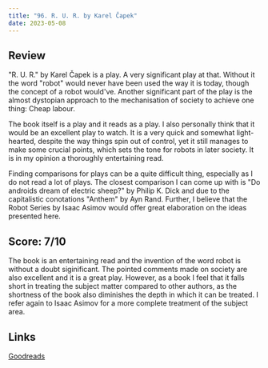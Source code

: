 ```yaml
---
title: "96. R. U. R. by Karel Čapek"
date: 2023-05-08
---
```

## Review
"R. U. R." by Karel Čapek is a play. A very significant play at that. Without it the word "robot" would never have been used the way it is today, though the concept of a robot would've. Another significant part of the play is the almost dystopian approach to the mechanisation of society to achieve one thing: Cheap labour.

The book itself is a play and it reads as a play. I also personally think that it would be an excellent play to watch. It is a very quick and somewhat light-hearted, despite the way things spin out of control, yet it still manages to make some crucial points, which sets the tone for robots in later society. It is in my opinion a thoroughly entertaining read.

Finding comparisons for plays can be a quite difficult thing, especially as I do not read a lot of plays. The closest comparison I can come up with is "Do androids dream of electric sheep?" by Philip K. Dick and due to the capitalistic conotations "Anthem" by Ayn Rand. Further, I believe that the Robot Series by Isaac Asimov would offer great elaboration on the ideas presented here.

## Score: 7/10
The book is an entertaining read and the invention of the word robot is without a doubt siginificant. The pointed comments made on society are also excellent and it is a great play. However, as a book I feel that it falls short in treating the subject matter compared to other authors, as the shortness of the book also diminishes the depth in which it can be treated. I refer again to Isaac Asimov for a more complete treatment of the subject area.
## Links
[Goodreads](https://www.goodreads.com/book/show/436562)